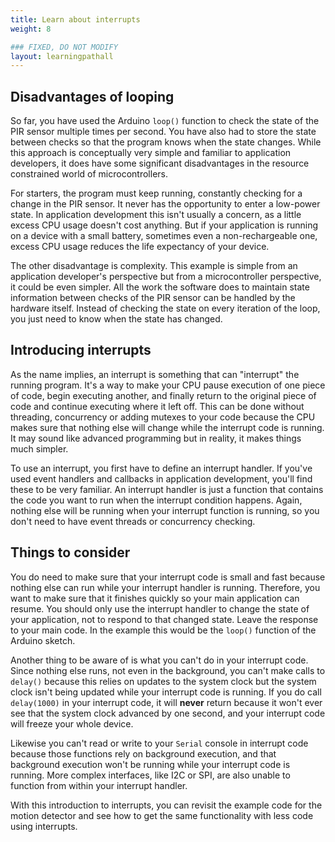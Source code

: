 ```yaml
---
title: Learn about interrupts
weight: 8

### FIXED, DO NOT MODIFY
layout: learningpathall
---
```


## Disadvantages of looping

So far, you have used the Arduino `loop()` function to check the state of the PIR sensor multiple times per second. You have also had to store the state between checks so that the program knows when the state changes. While this approach is conceptually very simple and familiar to application developers, it does have some significant disadvantages in the resource constrained world of microcontrollers.

For starters, the program must keep running, constantly checking for a change in the PIR sensor. It never has the opportunity to enter a low-power state. In application development this isn't usually a concern, as a little excess CPU usage doesn't cost anything. But if your application is running on a device with a small battery, sometimes even a non-rechargeable one, excess CPU usage reduces the life expectancy of your device.

The other disadvantage is complexity. This example is simple from an application developer's perspective but from a microcontroller perspective, it could be even simpler. All the work the software does to maintain state information between checks of the PIR sensor can be handled by the hardware itself. Instead of checking the state on every iteration of the loop, you just need to know when the state has changed.

## Introducing interrupts

As the name implies, an interrupt is something that can "interrupt" the running program. It's a way to make your CPU pause execution of one piece of code, begin executing another, and finally return to the original piece of code and continue executing where it left off. This can be done without threading, concurrency or adding mutexes to your code because the CPU makes sure that nothing else will change while the interrupt code is running. It may sound like advanced programming but in reality, it makes things much simpler.

To use an interrupt, you first have to define an interrupt handler. If you've used event handlers and callbacks in application development, you'll find these to be very familiar. An interrupt handler is just a function that contains the code you want to run when the interrupt condition happens. Again, nothing else will be running when your interrupt function is running, so you don't need to have event threads or concurrency checking. 

## Things to consider

You do need to make sure that your interrupt code is small and fast because nothing else can run while your interrupt handler is running. Therefore, you want to make sure that it finishes quickly so your main application can resume. You should only use the interrupt handler to change the state of your application, not to respond to that changed state. Leave the response to your main code. In the example this would be the `loop()` function of the Arduino sketch.

Another thing to be aware of is what you can't do in your interrupt code. Since nothing else runs, not even in the background, you can't make calls to `delay()` because this relies on updates to the system clock but the system clock isn't being updated while your interrupt code is running. If you do call `delay(1000)` in your interrupt code, it will **never** return because it won't ever see that the system clock advanced by one second, and your interrupt code will freeze your whole device.

Likewise you can't read or write to your `Serial` console in interrupt code because those functions rely on background execution, and that background execution won't be running while your interrupt code is running. More complex interfaces, like I2C or SPI, are also unable to function from within your interrupt handler.

With this introduction to interrupts, you can revisit the example code for the motion detector and see how to get the same functionality with less code using interrupts.

